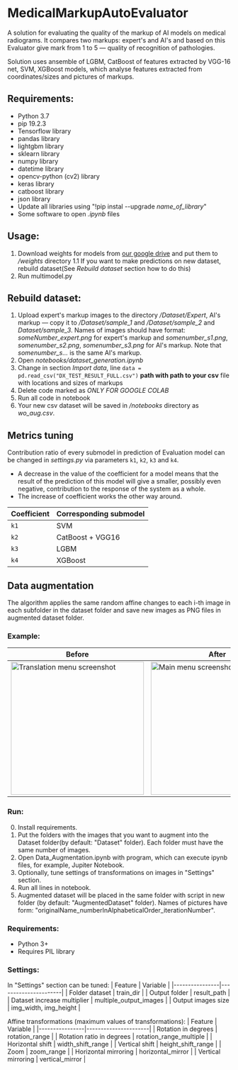 # MedicalMarkupAutoEvaluator
A solution for evaluating the quality of the markup of AI models on medical radiograms. It compares two markups: expert's and AI's and based on this Evaluator give mark from 1 to 5 — quality of recognition of pathologies.


Solution uses ansemble of LGBM, CatBoost of features extracted by VGG-16 net, SVM, XGBoost models, which analyse features extracted from coordinates/sizes and pictures of markups. 


## Requirements:
- Python 3.7
- pip 19.2.3
- Tensorflow library
- pandas library
- lightgbm library
- sklearn library
- numpy library
- datetime library
- opencv-python (cv2) library
- keras library
- catboost library
- json library
- Update all libraries using "!pip instal --upgrade *name_of_library*" 
- Some software to open *.ipynb* files 


## Usage:
1. Download weights for models from [our google drive](https://drive.google.com/drive/folders/1o0vahEkKFOw3A060YHTTWaDf7nxRcWjy?usp=sharing) and put them to */weights* directory
1.1 If you want to make predictions on new dataset, rebuild dataset(See *Rebuild dataset* section how to do this)
2. Run multimodel.py


## Rebuild dataset: 
1. Upload expert's markup images to the directory */Dataset/Expert*, AI's markup — copy it to */Dataset/sample_1* and */Dataset/sample_2* and *Dataset/sample_3*. Names of images should have format: *someNumber_expert.png* for expert's markup and *somenumber_s1.png*, *somenumber_s2.png*, *somenumber_s3.png* for AI's markup. Note that *somenumber_s...* is the same AI's markup.
2. Open *notebooks/dataset_generation.ipynb*
3. Change in section *Import data*, line `data = pd.read_csv("DX_TEST_RESULT_FULL.csv")` **path with path to your csv** file with locations and sizes of markups
4. Delete code marked as *ONLY FOR GOOGLE COLAB*
5. Run all code in notebook
6. Your new csv dataset will be saved in */notebooks* directory as *wo_aug.csv*.


## Metrics tuning
Contribution ratio of every submodel in prediction of Evaluation model can be changed in *settings.py* via parameters `k1`, `k2`, `k3` and `k4`.
- A decrease in the value of the coefficient for a model means that the result of the prediction of this model will give a smaller, possibly even negative, contribution to the response of the system as a whole. 
- The increase of coefficient works the other way around.


| Coefficient | Corresponding submodel |
|---|---|
| `k1` | SVM |
| `k2` | CatBoost + VGG16 |
| `k3` | LGBM |
| `k4` | XGBoost |


## Data augmentation
The algorithm applies the same random affine changes to each i-th image in each subfolder in the dataset folder and save new images as PNG files in augmented dataset folder.

### Example:
| Before        | After |
|----------------|----------------------|
| <img src="https://user-images.githubusercontent.com/57181871/97780377-511f1280-1b95-11eb-8b8a-4ab65b0bd20e.png" alt="Translation menu screenshot" width="300"/> | <img src="https://user-images.githubusercontent.com/57181871/97780374-4e242200-1b95-11eb-8e4c-085071b41f00.png" alt="Main menu screenshot" width="300"/> |


### Run:
0. Install requirements.
1. Put the folders with the images that you want to augment into the Dataset folder(by default: "Dataset" folder). Each folder must have the same number of images.
2. Open Data_Augmentation.ipynb with program, which can execute ipynb files, for example, Jupiter Notebook.
3. Optionally, tune settings of transformations on images in "Settings" section.
4. Run all lines in notebook.
5. Augmented dataset will be placed in the same folder with script in new folder (by default: "AugmentedDataset" folder). Names of pictures have form: "originalName_numberInAlphabeticalOrder_iterationNumber".


### Requirements:
- Python 3+
- Requires PIL library


### Settings:

In "Settings" section can be tuned:
| Feature        | Variable |
|----------------|----------------------|
| Folder dataset | train_dir            |
| Output folder  | result_path          |
| Dataset increase multiplier  |  multiple_output_images  |
| Output images size    | img_width, img_height |

Affine transformations (maximum values of transformations):
| Feature        | Variable |
|----------------|----------------------|
| Rotation in degrees | rotation_range |
| Rotation ratio in degrees | rotation_range_multiple |
| Horizontal shift | width_shift_range |
| Vertical shift | height_shift_range |
| Zoom | zoom_range |
| Horizontal mirroring | horizontal_mirror |
| Vertical mirroring | vertical_mirror |
